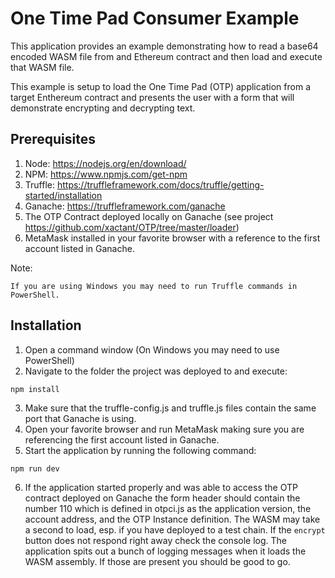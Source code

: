# One Time Pad Consumer Example
This application provides an example demonstrating how to read a base64 encoded
WASM file from and Ethereum contract and then load and execute that WASM file.

This example is setup to load the One Time Pad (OTP) application from a target
Enthereum contract and presents the user with a form that will demonstrate
encrypting and decrypting text.

## Prerequisites

1. Node: https://nodejs.org/en/download/
2. NPM: https://www.npmjs.com/get-npm
3. Truffle: https://truffleframework.com/docs/truffle/getting-started/installation
4. Ganache: https://truffleframework.com/ganache
5. The OTP Contract deployed locally on Ganache (see project https://github.com/xactant/OTP/tree/master/loader)
6. MetaMask installed in your favorite browser with a reference to the first
account listed in Ganache.

Note:
```
If you are using Windows you may need to run Truffle commands in PowerShell.
```

## Installation
1. Open a command window (On Windows you may need to use PowerShell)
2. Navigate to the folder the project was deployed to and execute:
  ```
  npm install
  ```
3. Make sure that the truffle-config.js and truffle.js files contain the same
port that Ganache is using.
4. Open your favorite browser and run MetaMask making sure you are referencing
the first account listed in Ganache.
5. Start the application by running the following command:
  ```
  npm run dev
  ```
6. If the application started properly and was able to access the OTP contract
deployed on Ganache the form header should contain the number 110 which is
defined in otpci.js as the application version, the account address, and the
OTP Instance definition. The WASM may take a second to load, esp. if you have
deployed to a test chain. If the `encrypt` button does not respond right away
check the console log. The application spits out a bunch of logging messages
when it loads the WASM assembly. If those are present you should be good to go.
